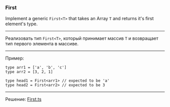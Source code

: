 ### First

Implement a generic `First<T>` that takes an Array `T` and returns it's first element's type.

---

Реализовать тип `First<T>`, который принимает массив `T` и возвращает тип первого элемента в массиве.

---

Пример:

```
type arr1 = ['a', 'b', 'c']
type arr2 = [3, 2, 1]

type head1 = First<arr1> // expected to be 'a'
type head2 = First<arr2> // expected to be 3
```

---

Решение: [First.ts](./First.ts)
